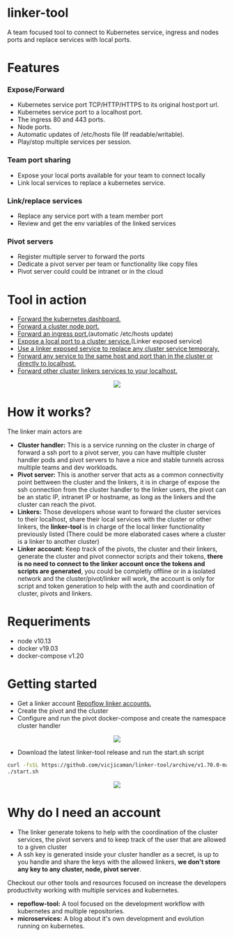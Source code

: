 # linker-tool
A team focused tool to connect to Kubernetes service, ingress and nodes ports and replace services with local ports.

# Features
### Expose/Forward
- Kubernetes service port TCP/HTTP/HTTPS to its original host:port url.
- Kubernetes service port to a localhost port.
- The ingress 80 and 443 ports.
- Node ports.
- Automatic updates of /etc/hosts file (If readable/writable).
- Play/stop multiple services per session.

### Team port sharing
- Expose your local ports available for your team to connect locally  
- Link local services to replace a kubernetes service.

### Link/replace services
- Replace any service port with a team member port
- Review and get the env variables of the linked services

### Pivot servers
- Register multiple server to forward the ports
- Dedicate a pivot server per team or functionality like copy files
- Pivot server could could be intranet or in the cloud

# Tool in action
 - <a href="https://user-images.githubusercontent.com/36018976/71224776-b009cf00-22d6-11ea-862c-7716a3e75fc2.gif" target="_blank">Forward the kubernetes dashboard.</a>
 - <a href="https://user-images.githubusercontent.com/36018976/71224784-b6984680-22d6-11ea-8f85-86e9ec70619d.gif" target="_blank">Forward a cluster node port.</a>
 - <a href="https://user-images.githubusercontent.com/36018976/71224782-b304bf80-22d6-11ea-8fb2-88b2939d944a.gif" target="_blank">Forward an ingress port.</a>(automatic /etc/hosts update)
 - <a href="https://user-images.githubusercontent.com/36018976/71224767-aa13ee00-22d6-11ea-9ffa-22b79fc76c87.gif" target="_blank">Expose a local port to a cluster service.</a>(Linker exposed service)
  - <a href="https://user-images.githubusercontent.com/36018976/71224771-ada77500-22d6-11ea-9561-33a87d258e7f.gif" target="_blank">Use a linker exposed service to replace any cluster service temporaly.</a>
  - <a href="https://user-images.githubusercontent.com/36018976/71224783-b4ce8300-22d6-11ea-8343-16baf4c6b9b7.gif" target="_blank">Forward any service to the same host and port than in the cluster or directly to localhost.</a>
  - <a href="https://user-images.githubusercontent.com/36018976/71224800-bb5cfa80-22d6-11ea-945c-bbe7baf76b0d.gif" target="_blank">Forward other cluster linkers services to your localhost.</a>
  
<p align="center">
  <img src="https://user-images.githubusercontent.com/36018976/71224786-b7c97380-22d6-11ea-8337-16a01b012b88.gif">
</p>

# How it works? 
 The linker main actors are 
 - **Cluster handler:** This is a service running on the cluster in charge of forward a ssh port to a pivot server, you can have multiple cluster handler pods and pivot servers to have a nice and stable tunnels across multiple teams and dev workloads.
 - **Pivot server:** This is another server that acts as a common connectivity point bettween the cluster and the linkers, it is in charge of expose the ssh connection from the cluster handler to the linker users, the pivot can be an static IP, intranet IP or hostname, as long as the linkers and the cluster can reach the pivot.
 - **Linkers:** Those developers whose want to forward the cluster services to their localhost, share their local services with the cluster or other linkers, the **linker-tool** is in charge of the local linker functionality previously listed (There could be more elaborated cases where a cluster is a linker to another cluster)
 - **Linker account:** Keep track of the pivots, the cluster and their linkers, generate the cluster and pivot connector scripts and their tokens, **there is no need to connect to the linker account once the tokens and scripts are generated**, you could be completly offline or in a isolated network and the cluster/pivot/linker will work, the account is only for script and token generation to help with the auth and coordination of cluster, pivots and linkers. 

# Requeriments
 - node   v10.13
 - docker v19.03
 - docker-compose v1.20
 
# Getting started

 - Get a linker account <a href="https://linker.repoflow.com/auth" target="_blank">Repoflow linker accounts.</a>
 - Create the pivot and the cluster
 - Configure and run the pivot docker-compose and create the namespace cluster handler
 
 <p align="center">
  <img src="https://user-images.githubusercontent.com/36018976/71369320-a8824880-25aa-11ea-8b60-8696d14570e9.gif">
</p>

 - Download the latest linker-tool release and run the start.sh script
```bash
curl -fsSL https://github.com/vicjicaman/linker-tool/archive/v1.70.0-master.tar.gz | tar -xzv
./start.sh
```

 <p align="center">
  <img src="https://user-images.githubusercontent.com/36018976/71369322-ab7d3900-25aa-11ea-8968-ab64188419e1.gif">
</p>
 

# Why do I need an account
 - The linker generate tokens to help with the coordination of the cluster services, the pivot servers and to keep track of the user that are allowed to a given cluster
 - A ssh key is generated inside your cluster handler as a secret, is up to you handle and share the keys with the allowed linkers, **we don't store any key to any cluster, node, pivot server**. 
 

Checkout our other tools and resources focused on increase the developers productivity working with multiple services and kubernetes.
- **repoflow-tool:** A tool focused on the development workflow with kubernetes and multiple repositories.
- **microservices:** A blog about it's own development and evolution running on kubernetes.
